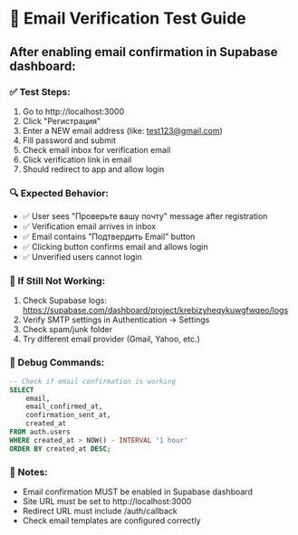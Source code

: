 # 📧 Email Verification Test Guide

## After enabling email confirmation in Supabase dashboard:

### ✅ Test Steps:
1. Go to http://localhost:3000
2. Click "Регистрация" 
3. Enter a NEW email address (like: test123@gmail.com)
4. Fill password and submit
5. Check email inbox for verification email
6. Click verification link in email
7. Should redirect to app and allow login

### 🔍 Expected Behavior:
- ✅ User sees "Проверьте вашу почту" message after registration
- ✅ Verification email arrives in inbox
- ✅ Email contains "Подтвердить Email" button
- ✅ Clicking button confirms email and allows login
- ✅ Unverified users cannot login

### 🚨 If Still Not Working:
1. Check Supabase logs: https://supabase.com/dashboard/project/krebizyheqykuwgfwqeo/logs
2. Verify SMTP settings in Authentication → Settings
3. Check spam/junk folder
4. Try different email provider (Gmail, Yahoo, etc.)

### 🔧 Debug Commands:
```sql
-- Check if email confirmation is working
SELECT 
    email,
    email_confirmed_at,
    confirmation_sent_at,
    created_at
FROM auth.users 
WHERE created_at > NOW() - INTERVAL '1 hour'
ORDER BY created_at DESC;
```

### 📝 Notes:
- Email confirmation MUST be enabled in Supabase dashboard
- Site URL must be set to http://localhost:3000
- Redirect URL must include /auth/callback
- Check email templates are configured correctly 